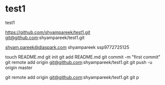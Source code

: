 test1
=====

test1


https://github.com/shyampareek/test1.git
git@github.com:shyampareek/test1.git

shyam.pareek@diaspark.com
shyampareek
ssp9772725125



touch README.md
git init
git add README.md
git commit -m "first commit"
git remote add origin git@github.com:shyampareek/test1.git
git push -u origin master

git remote add origin git@github.com:shyampareek/test1.git
git p
